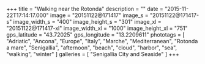 +++
title = "Walking near the Rotonda"
description = ""
date = "2015-11-22T17:14:17.000"
image = "20151122@171417"
image_s = "20151122@171417-s"
image_width_s = "400"
image_height_s = "301"
image_xl = "20151122@171417-xl"
image_width_xl = "1000"
image_height_xl = "751"
gps_latitude = "43.72025"
gps_longitude = "13.2209611"
phototags = [ "Adriatic", "Ancona", "Europe", "Italy", "Marche", "Mediterranean", "Rotonda a mare", "Senigallia", "afternoon", "beach", "cloud", "harbor", "sea", "walking", "winter" ]
galleries = [ "Senigallia City and Seaside" ]
+++
